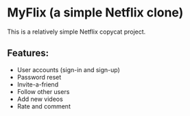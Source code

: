 # MyFlix (a simple Netflix clone)

This is a relatively simple Netflix copycat project.

## Features:

* User accounts (sign-in and sign-up)
* Password reset
* Invite-a-friend
* Follow other users
* Add new videos
* Rate and comment
